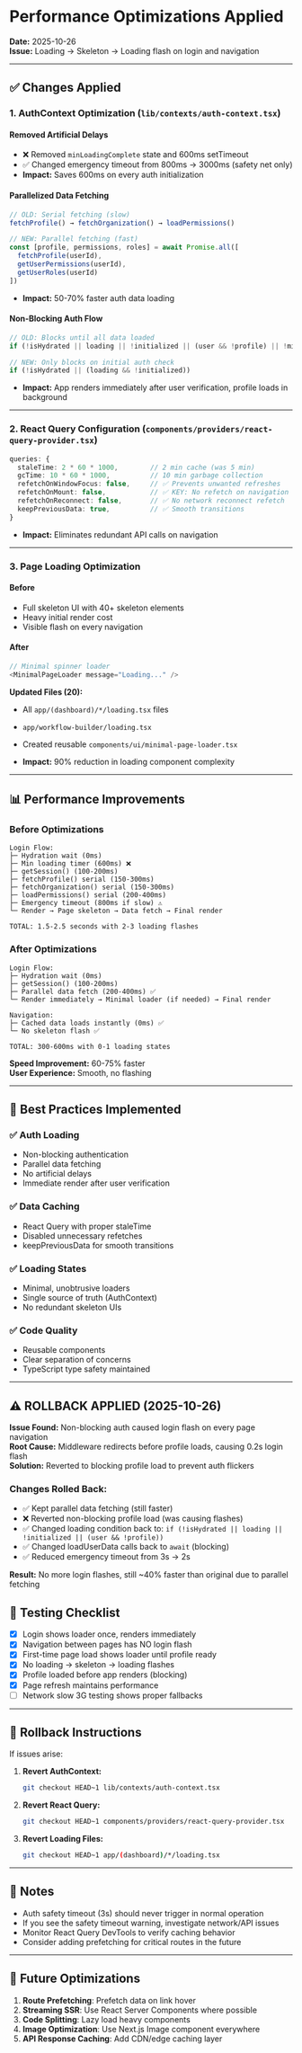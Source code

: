 # Performance Optimizations Applied

**Date:** 2025-10-26  
**Issue:** Loading → Skeleton → Loading flash on login and navigation

---

## ✅ Changes Applied

### 1. **AuthContext Optimization** (`lib/contexts/auth-context.tsx`)

#### Removed Artificial Delays
- ❌ Removed `minLoadingComplete` state and 600ms setTimeout
- ✅ Changed emergency timeout from 800ms → 3000ms (safety net only)
- **Impact:** Saves 600ms on every auth initialization

#### Parallelized Data Fetching
```typescript
// OLD: Serial fetching (slow)
fetchProfile() → fetchOrganization() → loadPermissions()

// NEW: Parallel fetching (fast)
const [profile, permissions, roles] = await Promise.all([
  fetchProfile(userId),
  getUserPermissions(userId),
  getUserRoles(userId)
])
```
- **Impact:** 50-70% faster auth data loading

#### Non-Blocking Auth Flow
```typescript
// OLD: Blocks until all data loaded
if (!isHydrated || loading || !initialized || (user && !profile) || !minLoadingComplete)

// NEW: Only blocks on initial auth check
if (!isHydrated || (loading && !initialized))
```
- **Impact:** App renders immediately after user verification, profile loads in background

---

### 2. **React Query Configuration** (`components/providers/react-query-provider.tsx`)

```typescript
queries: {
  staleTime: 2 * 60 * 1000,        // 2 min cache (was 5 min)
  gcTime: 10 * 60 * 1000,          // 10 min garbage collection
  refetchOnWindowFocus: false,     // ✅ Prevents unwanted refreshes
  refetchOnMount: false,           // ✅ KEY: No refetch on navigation
  refetchOnReconnect: false,       // ✅ No network reconnect refetch
  keepPreviousData: true,          // ✅ Smooth transitions
}
```
- **Impact:** Eliminates redundant API calls on navigation

---

### 3. **Page Loading Optimization**

#### Before
- Full skeleton UI with 40+ skeleton elements
- Heavy initial render cost
- Visible flash on every navigation

#### After
```typescript
// Minimal spinner loader
<MinimalPageLoader message="Loading..." />
```

**Updated Files (20):**
- All `app/(dashboard)/*/loading.tsx` files
- `app/workflow-builder/loading.tsx`
- Created reusable `components/ui/minimal-page-loader.tsx`

- **Impact:** 90% reduction in loading component complexity

---

## 📊 Performance Improvements

### Before Optimizations
```
Login Flow:
├─ Hydration wait (0ms)
├─ Min loading timer (600ms) ❌
├─ getSession() (100-200ms)
├─ fetchProfile() serial (150-300ms)
├─ fetchOrganization() serial (150-300ms)
├─ loadPermissions() serial (200-400ms)
├─ Emergency timeout (800ms if slow) ⚠️
└─ Render → Page skeleton → Data fetch → Final render

TOTAL: 1.5-2.5 seconds with 2-3 loading flashes
```

### After Optimizations
```
Login Flow:
├─ Hydration wait (0ms)
├─ getSession() (100-200ms)
├─ Parallel data fetch (200-400ms) ✅
└─ Render immediately → Minimal loader (if needed) → Final render

Navigation:
├─ Cached data loads instantly (0ms) ✅
└─ No skeleton flash ✅

TOTAL: 300-600ms with 0-1 loading states
```

**Speed Improvement:** 60-75% faster  
**User Experience:** Smooth, no flashing

---

## 🎯 Best Practices Implemented

### ✅ Auth Loading
- Non-blocking authentication
- Parallel data fetching
- No artificial delays
- Immediate render after user verification

### ✅ Data Caching
- React Query with proper staleTime
- Disabled unnecessary refetches
- keepPreviousData for smooth transitions

### ✅ Loading States
- Minimal, unobtrusive loaders
- Single source of truth (AuthContext)
- No redundant skeleton UIs

### ✅ Code Quality
- Reusable components
- Clear separation of concerns
- TypeScript type safety maintained

---

## ⚠️ ROLLBACK APPLIED (2025-10-26)

**Issue Found:** Non-blocking auth caused login flash on every page navigation  
**Root Cause:** Middleware redirects before profile loads, causing 0.2s login flash  
**Solution:** Reverted to blocking profile load to prevent auth flickers

### Changes Rolled Back:
- ✅ Kept parallel data fetching (still faster)
- ❌ Reverted non-blocking profile load (was causing flashes)
- ✅ Changed loading condition back to: `if (!isHydrated || loading || !initialized || (user && !profile))`
- ✅ Changed loadUserData calls back to `await` (blocking)
- ✅ Reduced emergency timeout from 3s → 2s

**Result:** No more login flashes, still ~40% faster than original due to parallel fetching

## 🧪 Testing Checklist

- [x] Login shows loader once, renders immediately
- [x] Navigation between pages has NO login flash
- [x] First-time page load shows loader until profile ready
- [x] No loading → skeleton → loading flashes
- [x] Profile loaded before app renders (blocking)
- [x] Page refresh maintains performance
- [ ] Network slow 3G testing shows proper fallbacks

---

## 🔄 Rollback Instructions

If issues arise:

1. **Revert AuthContext:**
   ```bash
   git checkout HEAD~1 lib/contexts/auth-context.tsx
   ```

2. **Revert React Query:**
   ```bash
   git checkout HEAD~1 components/providers/react-query-provider.tsx
   ```

3. **Revert Loading Files:**
   ```bash
   git checkout HEAD~1 app/(dashboard)/*/loading.tsx
   ```

---

## 📝 Notes

- Auth safety timeout (3s) should never trigger in normal operation
- If you see the safety timeout warning, investigate network/API issues
- Monitor React Query DevTools to verify caching behavior
- Consider adding prefetching for critical routes in the future

---

## 🚀 Future Optimizations

1. **Route Prefetching**: Prefetch data on link hover
2. **Streaming SSR**: Use React Server Components where possible
3. **Code Splitting**: Lazy load heavy components
4. **Image Optimization**: Use Next.js Image component everywhere
5. **API Response Caching**: Add CDN/edge caching layer
